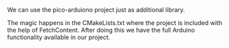 
We can use the pico-arduiono project just as additional library. 

The magic happens in the CMakeLists.txt where the project is included with the help of FetchContent. After doing this we have the full Arduino functionality available in our project.


